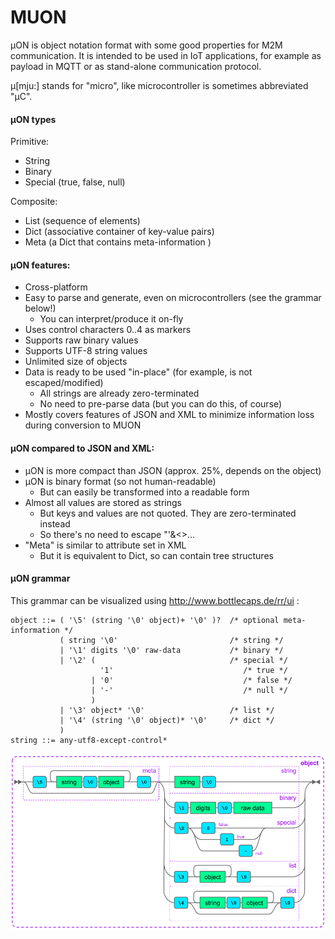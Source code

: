 # MUON
µON is object notation format with some good properties for M2M communication.
It is intended to be used in IoT applications, for example as payload in MQTT or as stand-alone communication protocol.

µ[mju:] stands for "micro", like microcontroller is sometimes abbreviated "µC".

#### µON types
Primitive:
* String
* Binary
* Special (true, false, null)

Composite:
* List (sequence of elements)
* Dict (associative container of key-value pairs)
* Meta (a Dict that contains meta-information )

#### µON features:
* Cross-platform
* Easy to parse and generate, even on microcontrollers (see the grammar below!)
  * You can interpret/produce it on-fly
* Uses control characters 0..4 as markers
* Supports raw binary values
* Supports UTF-8 string values
* Unlimited size of objects
* Data is ready to be used "in-place" (for example, is not escaped/modified)
  * All strings are already zero-terminated
  * No need to pre-parse data (but you can do this, of course)
* Mostly covers features of JSON and XML to minimize information loss during conversion to MUON

#### µON compared to JSON and XML:
* µON is more compact than JSON (approx. 25%, depends on the object)
* µON is binary format (so not human-readable)
  * But can easily be transformed into a readable form
* Almost all values are stored as strings
  * But keys and values are not quoted. They are zero-terminated instead
  * So there's no need to escape "'&<>...
* "Meta" is similar to attribute set in XML
  * But it is equivalent to Dict, so can contain tree structures

#### µON grammar

This grammar can be visualized using http://www.bottlecaps.de/rr/ui :

    object ::= ( '\5' (string '\0' object)+ '\0' )?  /* optional meta-information */
               ( string '\0'                         /* string */
               | '\1' digits '\0' raw-data           /* binary */
               | '\2' (                              /* special */
                        '1'                             /* true */
                      | '0'                             /* false */
                      | '-'                             /* null */
                      )
               | '\3' object* '\0'                   /* list */
               | '\4' (string '\0' object)* '\0'     /* dict */
               )
    string ::= any-utf8-except-control*

![alt tag](docs/object.png?raw=true)

